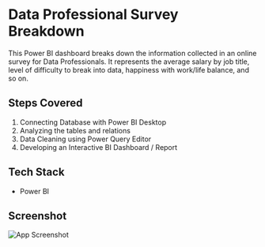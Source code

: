 
# Data Professional Survey Breakdown

This Power BI dashboard breaks down the information collected in an online survey for Data Professionals.
It represents the average salary by job title, level of difficulty to break into data, happiness with work/life balance, and so on.



## Steps Covered

1. Connecting Database with Power BI Desktop
2. Analyzing the tables and relations
3. Data Cleaning using Power Query Editor
4. Developing an Interactive BI Dashboard / Report


## Tech Stack

- Power BI


## Screenshot

![App Screenshot](https://drive.google.com/file/d/1TVwcf0E2Arzw0eAx7plvZVmOjt0V6_Fr/view?usp=sharing)


